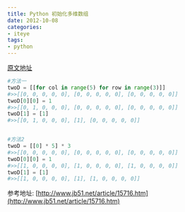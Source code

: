 ```yaml
---
title: Python 初始化多维数组
date: 2012-10-08
categories:
- iteye
tags:
- python
---
```

<!-- more -->

[原文地址](http://fiftyk.iteye.com/admin/blogs/1693782)

```python
#方法一
twoD = [[for col in range(5) for row in range(3)]]
#>>[[0, 0, 0, 0, 0], [0, 0, 0, 0, 0], [0, 0, 0, 0, 0]]
twoD[0][0] = 1
#>>[[0, 1, 0, 0, 0], [0, 0, 0, 0, 0], [0, 0, 0, 0, 0]]
twoD[1] = [1]
#>>[[0, 1, 0, 0, 0], [1], [0, 0, 0, 0, 0]]


#方法2
twoD = [[0] * 5] * 3
#>>[[0, 0, 0, 0, 0], [0, 0, 0, 0, 0], [0, 0, 0, 0, 0]]
twoD[0][0] = 1
#>>[[1, 0, 0, 0, 0], [1, 0, 0, 0, 0], [1, 0, 0, 0, 0]]
twoD[1] = [1]
#>>[[1, 0, 0, 0, 0], [1], [1, 0, 0, 0, 0]]
```
参考地址: [http://www.jb51.net/article/15716.htm](http://www.jb51.net/article/15716.htm)